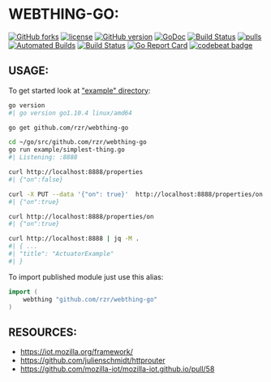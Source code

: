 # WEBTHING-GO: #

[![GitHub forks](
https://img.shields.io/github/forks/rzr/webthing-go.svg?style=social&label=Fork&maxAge=2592000
)](
https://GitHub.com/rzr/webthing-go/network/
)
[![license](
https://img.shields.io/badge/license-MPL--2.0-blue.svg
)](LICENSE)
[![GitHub version](
https://badge.fury.io/gh/rzr%2Fwebthing-go.svg
)](
http://badge.fury.io/gh/rzr%2Fwebthing-go
)
[![GoDoc](
https://godoc.org/github.com/rzr/webthing-go?status.svg
)](
http://godoc.org/github.com/rzr/webthing-go
)
[![Build Status](
https://travis-ci.org/rzr/webthing-go.svg?branch=master
)](
https://travis-ci.org/rzr/webthing-go
)
[![pulls](
https://img.shields.io/docker/pulls/rzrfreefr/webthing-go.svg
)](
https://cloud.docker.com/repository/docker/rzrfreefr/webthing-go
)
[![Automated Builds](
https://img.shields.io/docker/automated/rzrfreefr/webthing-go.svg
)](
https://cloud.docker.com/repository/docker/rzrfreefr/webthing-go/timeline
)
[![Build Status](
https://img.shields.io/docker/build/rzrfreefr/webthing-go.svg
)](
https://cloud.docker.com/repository/docker/rzrfreefr/webthing-go/builds
)
[![Go Report Card](
https://goreportcard.com/badge/github.com/rzr/webthing-go
)](
https://goreportcard.com/report/github.com/rzr/webthing-go
)
[![codebeat badge](
https://codebeat.co/badges/f6061081-0f1b-4791-9bef-b439eb379cbc
)](
https://codebeat.co/projects/github-com-rzr-webthing-go-master
)


## USAGE: ##

To get started look at ["example" directory](./example):

```sh
go version
#| go version go1.10.4 linux/amd64

go get github.com/rzr/webthing-go

cd ~/go/src/github.com/rzr/webthing-go
go run example/simplest-thing.go
#| Listening: :8888

curl http://localhost:8888/properties
#| {"on":false}

curl -X PUT --data '{"on": true}'  http://localhost:8888/properties/on
#| {"on":true}

curl http://localhost:8888/properties/on
#| {"on":true}

curl http://localhost:8888 | jq -M .
#| { ...
#| "title": "ActuatorExample"
#| }
```


To import published module just use this alias:

```go
import (
	webthing "github.com/rzr/webthing-go"
)
```


## RESOURCES: ##

* <https://iot.mozilla.org/framework/>
* <https://github.com/julienschmidt/httprouter>
* <https://github.com/mozilla-iot/mozilla-iot.github.io/pull/58>

